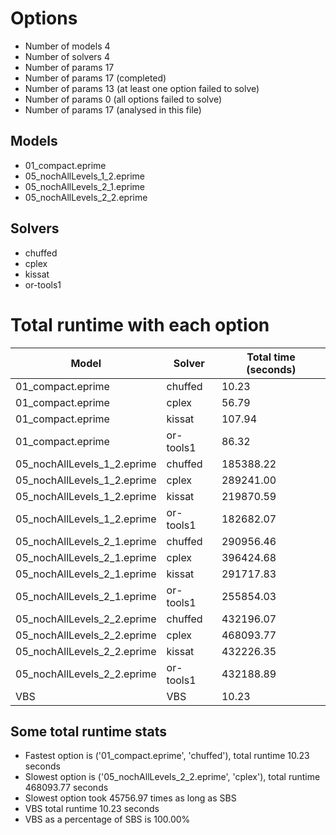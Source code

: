 

# Options


- Number of models         4
- Number of solvers        4
- Number of params        17
- Number of params        17 (completed)
- Number of params        13 (at least one option failed to solve)
- Number of params         0 (all options failed to solve)
- Number of params        17 (analysed in this file)


## Models


 - 01_compact.eprime
 - 05_nochAllLevels_1_2.eprime
 - 05_nochAllLevels_2_1.eprime
 - 05_nochAllLevels_2_2.eprime


## Solvers


 - chuffed
 - cplex
 - kissat
 - or-tools1


# Total runtime with each option


 | Model | Solver | Total time (seconds) | 
 | -- | -- | -- | 
 | 01_compact.eprime | chuffed | 10.23 | 
 | 01_compact.eprime | cplex | 56.79 | 
 | 01_compact.eprime | kissat | 107.94 | 
 | 01_compact.eprime | or-tools1 | 86.32 | 
 | 05_nochAllLevels_1_2.eprime | chuffed | 185388.22 | 
 | 05_nochAllLevels_1_2.eprime | cplex | 289241.00 | 
 | 05_nochAllLevels_1_2.eprime | kissat | 219870.59 | 
 | 05_nochAllLevels_1_2.eprime | or-tools1 | 182682.07 | 
 | 05_nochAllLevels_2_1.eprime | chuffed | 290956.46 | 
 | 05_nochAllLevels_2_1.eprime | cplex | 396424.68 | 
 | 05_nochAllLevels_2_1.eprime | kissat | 291717.83 | 
 | 05_nochAllLevels_2_1.eprime | or-tools1 | 255854.03 | 
 | 05_nochAllLevels_2_2.eprime | chuffed | 432196.07 | 
 | 05_nochAllLevels_2_2.eprime | cplex | 468093.77 | 
 | 05_nochAllLevels_2_2.eprime | kissat | 432226.35 | 
 | 05_nochAllLevels_2_2.eprime | or-tools1 | 432188.89 | 
 | VBS | VBS | 10.23 | 


## Some total runtime stats


 - Fastest option is ('01_compact.eprime', 'chuffed'), total runtime 10.23 seconds
 - Slowest option is ('05_nochAllLevels_2_2.eprime', 'cplex'), total runtime 468093.77 seconds
 - Slowest option took 45756.97 times as long as SBS
 - VBS total runtime 10.23 seconds
 - VBS as a percentage of SBS is 100.00%
